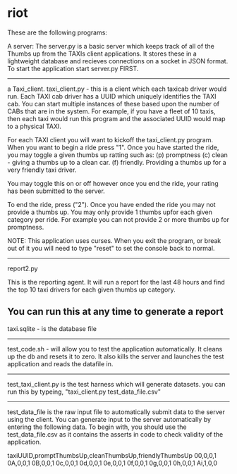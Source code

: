 # riot

These are the following programs:

A server: The server.py is a basic server which keeps track of all of the Thumbs up from the TAXIs client applications.   It
stores these in a lightweight database and recieves connections on a socket in JSON format.  To start the application start server.py FIRST.

-------------------------------
a Taxi_client.  taxi_client.py - this is a client which each taxicab driver would run.  Each TAXI cab driver has a
UUID which uniquely identifies the TAXI cab.  You can start multiple instances of these based upon the number of CABs
that are in the system. For example, if you have a fleet of 10 taxis, then each taxi would run this program and the associated UUID would map to a physical TAXI.

For each TAXI client you will want to kickoff the taxi_client.py program.  When you want to begin a ride press "1".
Once you have started the ride, you may toggle a given thumbs up ratting such as:
(p) promptness
(c) clean - giving a thumbs up to a clean car.
(f) friendly.  Providing a thumbs up for a very friendly taxi driver.

You may toggle this on or off however once you end the ride, your rating has been submitted to the server.

To end the ride, press ("2").  Once you have ended the ride you may not provide a thumbs up.  You may only provide 1 thumbs upfor each given category per ride.  For example you can not provide 2 or more thumbs up for promptness.

NOTE: This application uses curses.   When you exit the program, or break out of it you will need to type "reset" to set the console back to normal.

-------------------------------
report2.py

This is the reporting agent.  It will run a report for the last 48 hours and find the top 10 taxi drivers for each given thumbs up category.

You can run this at any time to generate a report
-------------------------------
taxi.sqlite - is the database file

-------------------------------
test_code.sh - will allow you to test the application automatically.  It cleans up the db and resets it to zero.  It also kills the server and launches the test application and reads the datafile in.

-------------------------------
test_taxi_client.py is the test harness which will generate datasets.
you can run this by typeing, "taxi_client.py test_data_file.csv"

-------------------------------
test_data_file is the raw input file to automatically submit data to the server using the client.
You can generate input to the server automatically by entering the following data.  To begin with, you should use the test_data_file.csv as it contains the asserts in code to check validity of the application.

taxiUUID,promptThumbsUp,cleanThumbsUp,friendlyThumbsUp
00,0,0,1
0A,0,0,1
0B,0,0,1
0c,0,0,1
0d,0,0,1
0e,0,0,1
0f,0,0,1
0g,0,0,1
0h,0,0,1
Ai,1,0,0
